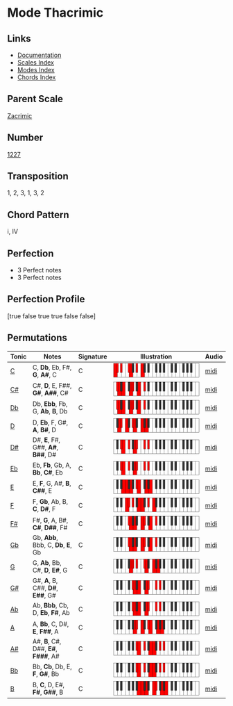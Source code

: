 # Mode Thacrimic

## Links

- [Documentation](README.md)
- [Scales Index](Scales.md)
- [Modes Index](Modes.md)
- [Chords Index](Chords.md)

## Parent Scale

[Zacrimic](ScaleZacrimic.md)

## Number

[1227](https://ianring.com/musictheory/scales/1227)

## Transposition

1, 2, 3, 1, 3, 2

## Chord Pattern

i, IV

## Perfection

- 3 Perfect notes
- 3 Perfect notes

## Perfection Profile

[true false true true false false]

## Permutations

| Tonic | Notes | Signature | Illustration | Audio |
|-------|-------|-----------|--------------|-------|
| [C](ModeCNaturalThacrimic.md) | C, **Db**, Eb, F#, **G**, **A#**, C | C | ![CNaturalThacrimic](ModeCNaturalThacrimic.png) | [midi](https://github.com/edipermadi/music/blob/main/docs/ModeCNaturalThacrimic.mid?raw=true) |
| [C#](ModeCSharpThacrimic.md) | C#, **D**, E, F##, **G#**, **A##**, C# | C | ![CSharpThacrimic](ModeCSharpThacrimic.png) | [midi](https://github.com/edipermadi/music/blob/main/docs/ModeCSharpThacrimic.mid?raw=true) |
| [Db](ModeDFlatThacrimic.md) | Db, **Ebb**, Fb, G, **Ab**, **B**, Db | C | ![DFlatThacrimic](ModeDFlatThacrimic.png) | [midi](https://github.com/edipermadi/music/blob/main/docs/ModeDFlatThacrimic.mid?raw=true) |
| [D](ModeDNaturalThacrimic.md) | D, **Eb**, F, G#, **A**, **B#**, D | C | ![DNaturalThacrimic](ModeDNaturalThacrimic.png) | [midi](https://github.com/edipermadi/music/blob/main/docs/ModeDNaturalThacrimic.mid?raw=true) |
| [D#](ModeDSharpThacrimic.md) | D#, **E**, F#, G##, **A#**, **B##**, D# | C | ![DSharpThacrimic](ModeDSharpThacrimic.png) | [midi](https://github.com/edipermadi/music/blob/main/docs/ModeDSharpThacrimic.mid?raw=true) |
| [Eb](ModeEFlatThacrimic.md) | Eb, **Fb**, Gb, A, **Bb**, **C#**, Eb | C | ![EFlatThacrimic](ModeEFlatThacrimic.png) | [midi](https://github.com/edipermadi/music/blob/main/docs/ModeEFlatThacrimic.mid?raw=true) |
| [E](ModeENaturalThacrimic.md) | E, **F**, G, A#, **B**, **C##**, E | C | ![ENaturalThacrimic](ModeENaturalThacrimic.png) | [midi](https://github.com/edipermadi/music/blob/main/docs/ModeENaturalThacrimic.mid?raw=true) |
| [F](ModeFNaturalThacrimic.md) | F, **Gb**, Ab, B, **C**, **D#**, F | C | ![FNaturalThacrimic](ModeFNaturalThacrimic.png) | [midi](https://github.com/edipermadi/music/blob/main/docs/ModeFNaturalThacrimic.mid?raw=true) |
| [F#](ModeFSharpThacrimic.md) | F#, **G**, A, B#, **C#**, **D##**, F# | C | ![FSharpThacrimic](ModeFSharpThacrimic.png) | [midi](https://github.com/edipermadi/music/blob/main/docs/ModeFSharpThacrimic.mid?raw=true) |
| [Gb](ModeGFlatThacrimic.md) | Gb, **Abb**, Bbb, C, **Db**, **E**, Gb | C | ![GFlatThacrimic](ModeGFlatThacrimic.png) | [midi](https://github.com/edipermadi/music/blob/main/docs/ModeGFlatThacrimic.mid?raw=true) |
| [G](ModeGNaturalThacrimic.md) | G, **Ab**, Bb, C#, **D**, **E#**, G | C | ![GNaturalThacrimic](ModeGNaturalThacrimic.png) | [midi](https://github.com/edipermadi/music/blob/main/docs/ModeGNaturalThacrimic.mid?raw=true) |
| [G#](ModeGSharpThacrimic.md) | G#, **A**, B, C##, **D#**, **E##**, G# | C | ![GSharpThacrimic](ModeGSharpThacrimic.png) | [midi](https://github.com/edipermadi/music/blob/main/docs/ModeGSharpThacrimic.mid?raw=true) |
| [Ab](ModeAFlatThacrimic.md) | Ab, **Bbb**, Cb, D, **Eb**, **F#**, Ab | C | ![AFlatThacrimic](ModeAFlatThacrimic.png) | [midi](https://github.com/edipermadi/music/blob/main/docs/ModeAFlatThacrimic.mid?raw=true) |
| [A](ModeANaturalThacrimic.md) | A, **Bb**, C, D#, **E**, **F##**, A | C | ![ANaturalThacrimic](ModeANaturalThacrimic.png) | [midi](https://github.com/edipermadi/music/blob/main/docs/ModeANaturalThacrimic.mid?raw=true) |
| [A#](ModeASharpThacrimic.md) | A#, **B**, C#, D##, **E#**, **F###**, A# | C | ![ASharpThacrimic](ModeASharpThacrimic.png) | [midi](https://github.com/edipermadi/music/blob/main/docs/ModeASharpThacrimic.mid?raw=true) |
| [Bb](ModeBFlatThacrimic.md) | Bb, **Cb**, Db, E, **F**, **G#**, Bb | C | ![BFlatThacrimic](ModeBFlatThacrimic.png) | [midi](https://github.com/edipermadi/music/blob/main/docs/ModeBFlatThacrimic.mid?raw=true) |
| [B](ModeBNaturalThacrimic.md) | B, **C**, D, E#, **F#**, **G##**, B | C | ![BNaturalThacrimic](ModeBNaturalThacrimic.png) | [midi](https://github.com/edipermadi/music/blob/main/docs/ModeBNaturalThacrimic.mid?raw=true) |
